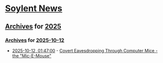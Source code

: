 # [Soylent News](../../../README.md)

## [Archives](../../index.md) for [2025](../index.md)

### [Archives](../../index.md) for [2025-10-12](index.md)

* [2025-10-12, 01:47:00](https://soylentnews.org/article.pl?sid=25/10/11/1340244&from=rss) - [Covert Eavesdropping Through Computer Mice - the \"Mic-E-Mouse\"](https://soylentnews.org/article.pl?sid=25/10/11/1340244&from=rss)
